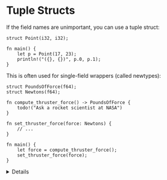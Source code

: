 # Tuple Structs

If the field names are unimportant, you can use a tuple struct:

```rust,editable
struct Point(i32, i32);

fn main() {
    let p = Point(17, 23);
    println!("({}, {})", p.0, p.1);
}
```

This is often used for single-field wrappers (called newtypes):

```rust,editable,compile_fail
struct PoundsOfForce(f64);
struct Newtons(f64);

fn compute_thruster_force() -> PoundsOfForce {
    todo!("Ask a rocket scientist at NASA")
}

fn set_thruster_force(force: Newtons) {
    // ...
}

fn main() {
    let force = compute_thruster_force();
    set_thruster_force(force);
}
```

<details>

- Newtypes are a great way to encode additional information about the value in a primitive type, for example:
  - The number is measured in some units: `Newtons` in the example above.
  - The value passed some validation when it was created, so you no longer have to validate it again at every use: 'PhoneNumber(String)`or`OddNumber(u32)`.
- Demonstrate how to add a `f64` value to a `Newtons` type by accessing the single field in the newtype.
  - Rust generally doesn’t like inexplicit things, like automatic unwrapping or for instance using booleans as integers.
  - Operator overloading is discussed on Day 3 (generics).
- The example is a subtle reference to the [Mars Climate Orbiter](https://en.wikipedia.org/wiki/Mars_Climate_Orbiter) failure.

</details>
